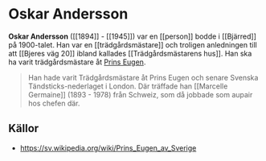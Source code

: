 # Oskar Andersson

**Oskar Andersson** ([[1894]] - [[1945]]) var en [[person]] bodde i [[Bjärred]] på 1900-talet. Han var en [[trädgårdsmästare]] och troligen anledningen till att [[Bjeres väg 20]] ibland kallades [[Trädgårdsmästarens hus]]. Han ska ha varit trädgårdsmästare åt [Prins Eugen](https://sv.wikipedia.org/wiki/Prins_Eugen_av_Sverige).

> Han hade varit Trädgårdsmästare åt Prins Eugen och senare Svenska Tändsticks-nederlaget i London. Där träffade han [[Marcelle Germaine]] (1893 - 1978) från Schweiz, som då jobbade som aupair hos chefen där.

## Källor

* <https://sv.wikipedia.org/wiki/Prins_Eugen_av_Sverige>
